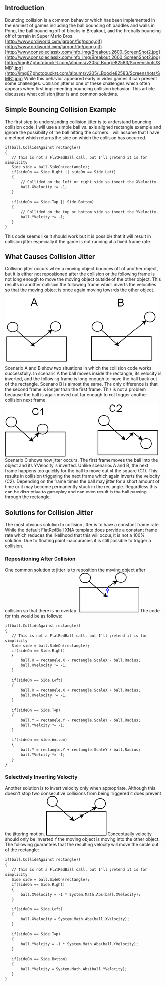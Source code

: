 ## Introduction

Bouncing collision is a common behavior which has been implemented in the earliest of games including the ball bouncing off paddles and walls in Pong, the ball bouncing off of blocks in Breakout, and the fireballs bouncing off of terrain in Super Mario Bros. [http://www.ordiworld.com/jargon/fig/pong.gif](http://www.ordiworld.com/jargon/fig/pong.gif) [http://www.consoleclassix.com/info_img/Breakout_2600_ScreenShot2.jpg](http://www.consoleclassix.com/info_img/Breakout_2600_ScreenShot2.jpg) [http://img67.photobucket.com/albums/v205/LBoogie82583/Screenshots/SMB1.jpg](http://img67.photobucket.com/albums/v205/LBoogie82583/Screenshots/SMB1.jpg) While this behavior appeared early in video games it can present some challenges. Collision jitter is one of these challenges which often appears when first implementing bouncing collision behavior. This article discusses what collision jitter is and common solutions.

## Simple Bouncing Collision Example

The first step to understanding collision jitter is to understand bouncing collision code. I will use a simple ball vs. axis aligned rectangle example and ignore the possibility of the ball hitting the corners. I will assume that I have a method which returns the side on which the collision has occurred.

    if(ball.CollideAgainst(rectangle))
    {
       // This is not a FlatRedBall call, but I'll pretend it is for simplicity
       Side side = ball.SideOn(rectangle);
       if(sideOn == Side.Right || sideOn == Side.Left)
       {
           // Collided on the left or right side so invert the XVelocity.
           ball.XVelocity *= -1;
       }

       if(sideOn == Side.Top || Side.Bottom)
       {
           // Collided on the top or bottom side so invert the YVelocity.
           ball.YVelcity *= -1;
       }
    }

This code seems like it should work but it is possible that it will result in collision jitter especially if the game is not running at a fixed frame rate.

## What Causes Collision Jitter

Collision jitter occurs when a moving object bounces off of another object, but it is either not repositioned after the collision or the following frame is not long enough to move the moving object outside of the other object. This results in another collision the following frame which inverts the velocities so that the moving object is once again moving towards the other object. ![CollisionSecondFrameLongerOrEqual.png](/media/migrated_media-CollisionSecondFrameLongerOrEqual.png) Scenario A and B show two situations in which the collision code works successfully. In scenario A the ball moves inside the rectangle, its velocity is inverted, and the following frame is long enough to move the ball back out of the rectangle. Scenario B is almost the same. The only difference is that the second frame is longer than the first frame. This is not a problem because the ball is again moved out far enough to not trigger another collision next frame. ![CollisionSecondFrameShorter.png](/media/migrated_media-CollisionSecondFrameShorter.png) Scenario C shows how jitter occurs. The first frame moves the ball into the object and its YVelocity is inverted. Unlike scenarios A and B, the next frame happens too quickly for the ball to move out of the square (C1). This results in collision triggering the next frame which again inverts the velocity (C2). Depending on the frame times the ball may jitter for a short amount of time or it may become permanently stuck in the rectangle. Regardless this can be disruptive to gameplay and can even result in the ball passing through the rectangle.

## Solutions for Collision Jitter

The most obvious solution to collision jitter is to have a constant frame rate. While the default FlatRedBall XNA template does provide a constant frame rate which reduces the likelihood that this will occur, it is not a 100% solution. Due to floating point inaccuracies it is still possible to trigger a collision.

### Repositioning After Collision

One common solution to jitter is to reposition the moving object after collision so that there is no overlap. ![Reposition.png](/media/migrated_media-Reposition.png) The code for this would be as follows:

    if(ball.CollideAgainst(rectangle))
    {
       // This is not a FlatRedBall call, but I'll pretend it is for simplicity
       Side side = ball.SideOn(rectangle);
       if(sideOn == Side.Right)
       {
           ball.X = rectangle.X - rectangle.ScaleX - ball.Radius;
           ball.XVelocity *= -1;
       }

       if(sideOn == Side.Left)
       {
           ball.X = rectangle.X + rectangle.ScaleX + ball.Radius;
           ball.XVelocity *= -1;
       }

       if(sideOn == Side.Top)
       { 
           ball.Y = rectangle.Y - rectangle.ScaleY - ball.Radius;
           ball.YVelcity *= -1;
       }

       if(sideOn == Side.Bottom)
       {
           ball.Y = rectangle.Y + rectangle.ScaleY + ball.Radius;
           ball.YVelcity *= -1;
       }
    }

### Selectively Inverting Velocity

Another solution is to invert velocity only when appropriate. Although this doesn't stop two consecutive collisions from being triggered it does prevent the jittering motion. ![InvertingVelocitySelectively.png](/media/migrated_media-InvertingVelocitySelectively.png) Conceptually velocity should only be inverted if the moving object is moving into the other object. The following guarantees that the resulting velocity will move the circle out of the rectangle:

    if(ball.CollideAgainst(rectangle))
    {
       // This is not a FlatRedBall call, but I'll pretend it is for simplicity
       Side side = ball.SideOn(rectangle);
       if(sideOn == Side.Right)
       {
           ball.XVelocity = -1 * System.Math.Abs(ball.XVelocity);
       }

       if(sideOn == Side.Left)
       {
           ball.XVelocity = System.Math.Abs(ball.XVelocity);
       }

       if(sideOn == Side.Top)
       { 
           ball.YVelcity = -1 * System.Math.Abs(ball.YVelocity);
       }

       if(sideOn == Side.Bottom)
       {
           ball.YVelcity = System.Math.Abs(ball.YVelocity);
       }
    }
